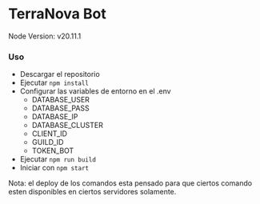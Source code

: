 # TerraNova Bot

Node Version: v20.11.1
### Uso
- Descargar el repositorio
- Ejecutar `npm install`
- Configurar las variables de entorno en el .env
  - DATABASE_USER
  - DATABASE_PASS
  - DATABASE_IP
  - DATABASE_CLUSTER
  - CLIENT_ID
  - GUILD_ID
  - TOKEN_BOT
- Ejecutar `npm run build`
- Iniciar con `npm start`

Nota: el deploy de los comandos esta pensado para que ciertos comando esten disponibles en ciertos servidores solamente.